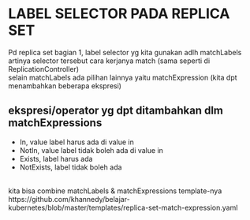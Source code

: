 # LABEL SELECTOR PADA REPLICA SET
Pd replica set bagian 1, label selector yg kita gunakan adlh matchLabels artinya selector tersebut cara kerjanya match (sama seperti di ReplicationController)<br>
selain matchLabels ada pilihan lainnya yaitu matchExpression (kita dpt menambahkan beberapa ekspresi)<br>
## ekspresi/operator yg dpt ditambahkan dlm matchExpressions
* In, value label harus ada di value in
* NotIn, value label tidak boleh ada di value in
* Exists, label harus ada
* NotExists, label tidak boleh ada

<br>
kita bisa combine matchLabels & matchExpressions
template-nya https://github.com/khannedy/belajar-kubernetes/blob/master/templates/replica-set-match-expression.yaml<br>
